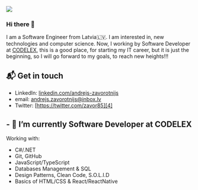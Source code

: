 <img src="https://i.ibb.co/YtKm0bY/Screenshot-at-Sep-08-15-02-48.png">

### Hi there 👋

I am a Software Engineer from Latvia🇱🇻.  I am interested in, new technologies and computer science. 
Now, I working by Software Developer at [CODELEX][1], this is a good place, for starting 
my IT career, but it is just the beginning, so I will go forward to my goals, to reach new heights!!!

## 📬 Get in touch

- LinkedIn: [linkedin.com/andrejs-zavorotnijs][2]
- email: andrejs.zavorotnijs@inbox.lv
- Twitter: [https://twitter.com/zavor85][4]

## - 🔭 I’m currently Software Developer at CODELEX
Working with:
- C#/.NET
- Git, GitHub
- JavaScript/TypeScript
- Databases Management & SQL
- Design Patterns, Clean Code, S.O.L.I.D
- Basics of HTML/CSS & React/ReactNative


[1]: https://www.codelex.io/
[2]: https://www.linkedin.com/in/andrejs-zavorotnijs-7202742a/
[3]: https://www.facebook.com/zavor85
[4]: https://twitter.com/zavor85

